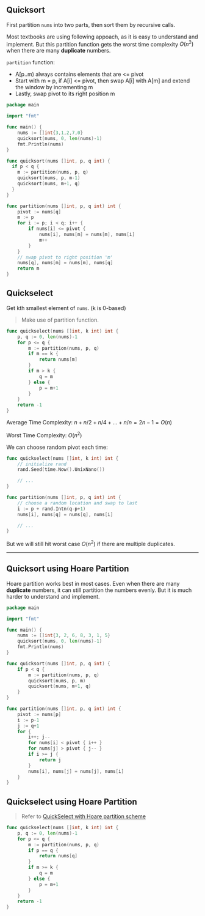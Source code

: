## Quicksort

First partition `nums` into two parts, then sort them by recursive calls.

Most textbooks are using following appoach, as it is easy to understand and implement. But this partition function gets the worst time complexity $O(n^2)$ when there are many **duplicate** numbers.

`partition` function:

- A[p..m) always contains elements that are <= pivot
- Start with m = p, if A[i] <= pivot, then swap A[i] with A[m] and extend the window by incrementing m
- Lastly, swap pivot to its right position m

```go
package main

import "fmt"

func main() {
	nums := []int{3,1,2,7,0}
	quicksort(nums, 0, len(nums)-1)
	fmt.Println(nums)
}

func quicksort(nums []int, p, q int) {
  if p < q {
    m := partition(nums, p, q)
    quicksort(nums, p, m-1)
    quicksort(nums, m+1, q)
  }
}

func partition(nums []int, p, q int) int {
	pivot := nums[q]
	m := p
	for i := p; i < q; i++ {
		if nums[i] <= pivot {
			nums[i], nums[m] = nums[m], nums[i]
			m++
		}
	}
	// swap pivot to right position 'm'
	nums[q], nums[m] = nums[m], nums[q]
	return m
}
```



## Quickselect

Get kth smallest element of `nums`. (k is 0-based)

> Make use of partition function.

```go
func quickselect(nums []int, k int) int {
	p, q := 0, len(nums)-1
	for p <= q {
		m := partition(nums, p, q)
		if m == k {
			return nums[m]
		}
		if m > k {
			q = m
		} else {
			p = m+1
		}
	}
	return -1
}
```

Average Time Complexity: $n + n/2 + n/4 + ... + n/n = 2n-1 = O(n)$ 

Worst Time Complexity: $O(n^2)$ 

We can choose random pivot each time:

```go
func quickselect(nums []int, k int) int {
	// initialize rand
	rand.Seed(time.Now().UnixNano())

	// ...
}

func partition(nums []int, p, q int) int {
	// choose a random location and swap to last
	i := p + rand.Intn(q-p+1)
	nums[i], nums[q] = nums[q], nums[i]

	// ...
}
```

But we will still hit worst case $O(n^2)$ if there are multiple duplicates.





---



## Quicksort using Hoare Partition

Hoare partition works best in most cases. Even when there are many **duplicate** numbers, it can still partition the numbers evenly. But it is much harder to understand and implement.

```go
package main

import "fmt"

func main() {
	nums := []int{3, 2, 6, 8, 3, 1, 5}
	quicksort(nums, 0, len(nums)-1)
	fmt.Println(nums)
}

func quicksort(nums []int, p, q int) {
	if p < q {
		m := partition(nums, p, q)
		quicksort(nums, p, m)
		quicksort(nums, m+1, q)
	}
}

func partition(nums []int, p, q int) int {
	pivot := nums[p]
	i := p-1
	j := q+1
	for {
		i++; j--
		for nums[i] < pivot { i++ }
		for nums[j] > pivot { j-- }
		if i >= j {
			return j
		}
		nums[i], nums[j] = nums[j], nums[i]
	}
}
```



## Quickselect using Hoare Partition

> Refer to [QuickSelect with Hoare partition scheme](https://stackoverflow.com/questions/58331986/quickselect-with-hoare-partition-scheme) 

```go
func quickselect(nums []int, k int) int {
	p, q := 0, len(nums)-1
	for p <= q {
		m := partition(nums, p, q)
		if p == q {
			return nums[q]
		}
		if m >= k {
			q = m
		} else {
			p = m+1
		}
	}
	return -1
}
```



